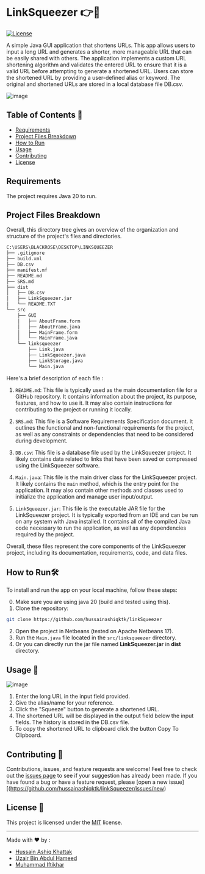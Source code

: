 # LinkSqueezer 👉🔗

[![License](https://img.shields.io/badge/License-MIT-blue.svg)](https://opensource.org/licenses/MIT)

A simple Java GUI application that shortens URLs. This app allows users to input a long URL and generates a shorter, more manageable URL that can be easily shared with others. The application implements a custom URL shortening algorithm and validates the entered URL to ensure that it is a valid URL before attempting to generate a shortened URL. Users can store the shortened URL by providing a user-defined alias or keyword. The original and shortened URLs are stored in a local database file DB.csv.

![image](https://github.com/hussainashiqktk/linkSqueezer/assets/74835399/650dc2c6-f805-4252-ad0c-cea011c7dd67)


## Table of Contents 📜

- [Requirements](#requirements)
- [Project Files Breakdown](#project-files-breakdown)
- [How to Run](#how-to-run-🛠️)
- [Usage](#usage-🚀)
- [Contributing](#contributing-🤝)
- [License](#license-📝)

## Requirements
The project requires Java 20 to run.

## Project Files Breakdown

Overall, this directory tree gives an overview of the organization and structure of the project's files and directories.

```sh
C:\USERS\BLACKROSE\DESKTOP\LINKSQUEEZER
├── .gitignore
├── build.xml
├── DB.csv
├── manifest.mf
├── README.md
├── SRS.md
├── dist
│   ├── DB.csv
│   ├── LinkSqueezer.jar
│   └── README.TXT
└── src
    ├── GUI
    │   ├── AboutFrame.form
    │   ├── AboutFrame.java
    │   ├── MainFrame.form
    │   └── MainFrame.java
    └── linksqueezer
        ├── Link.java
        ├── LinkSqueezer.java
        ├── LinkStorage.java
        └── Main.java
```
Here's a brief description of each file : 

1. `README.md`: This file is typically used as the main documentation file for a GitHub repository. It contains information about the project, its purpose, features, and how to use it. It may also contain instructions for contributing to the project or running it locally.

2. `SRS.md`: This file is a Software Requirements Specification document. It outlines the functional and non-functional requirements for the project, as well as any constraints or dependencies that need to be considered during development.

3. `DB.csv`: This file is a database file used by the LinkSqueezer project. It likely contains data related to links that have been saved or compressed using the LinkSqueezer software.

4. `Main.java`: This file is the main driver class for the LinkSqueezer project. It likely contains the `main` method, which is the entry point for the application. It may also contain other methods and classes used to initialize the application and manage user input/output.

5. `LinkSqueezer.jar`: This file is the executable JAR file for the LinkSqueezer project. It is typically exported from an IDE and can be run on any system with Java installed. It contains all of the compiled Java code necessary to run the application, as well as any dependencies required by the project. 

Overall, these files represent the core components of the LinkSqueezer project, including its documentation, requirements, code, and data files.

## How to Run🛠️

To install and run the app on your local machine, follow these steps:

0. Make sure you are using java 20 (build and tested using this).
1. Clone the repository:

```sh
git clone https://github.com/hussainashiqktk/linkSqueezer
```

2. Open the project in Netbeans (tested on Apache Netbeans 17).
3. Run the `Main.java` file located in the `src/linksqueezer` directory.
4. Or you can directly run the jar file named **LinkSqueezer.jar** in **dist** directory. 

## Usage 🚀

![image](https://github.com/hussainashiqktk/linkSqueezer/assets/74835399/1837f514-31a8-491a-8b80-f36b8c4a7063)


1. Enter the long URL in the input field provided.
2. Give the alias/name for your reference.
3. Click the "Squeeze" button to generate a shortened URL.
4. The shortened URL will be displayed in the output field below the input fields. The history is stored in the DB.csv file.
5. To copy the shortened URL to clipboard click the button Copy To Clipboard.

## Contributing 🤝

Contributions, issues, and feature requests are welcome! Feel free to check out the [issues page](https://github.com/hussainashiqktk/linkSqueezer/issues) to see if your suggestion has already been made. If you have found a bug or have a feature request, please [open a new issue][(https://github.com/hussainashiqktk/linkSqueezer/issues/new)

## License 📝

This project is licensed under the [MIT](https://opensource.org/licenses/MIT) license.

---

Made with ❤️ by :
- [Hussain Ashiq Khattak](https://github.com/hussainashiqktk)
- [Uzair Bin Abdul Hameed]()
- [Muhammad Iftikhar]()
